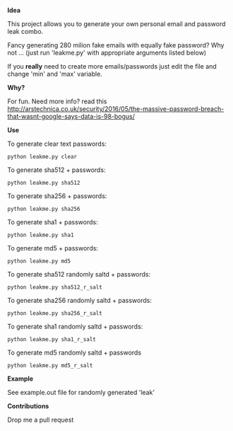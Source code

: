 **Idea**

This project allows you to generate your own personal email and password leak combo. 

Fancy generating 280 milion fake emails with equally fake password? Why not ... (just run 'leakme.py' with appropriate arguments listed below)

If you **really** need to create more emails/passwords just edit the file and change 'min' and 'max' variable.

**Why?**

For fun. Need more info? read this http://arstechnica.co.uk/security/2016/05/the-massive-password-breach-that-wasnt-google-says-data-is-98-bogus/


**Use**

To generate clear text passwords:

`python leakme.py clear`

To generate sha512 + passwords:

`python leakme.py sha512`

To generate sha256 + passwords:

`python leakme.py sha256`

To generate sha1 + passwords:

`python leakme.py sha1`

To generate md5 + passwords:

`python leakme.py md5`

To generate sha512 randomly saltd + passwords:

`python leakme.py sha512_r_salt`

To generate sha256 randomly saltd + passwords:

`python leakme.py sha256_r_salt`

To generate sha1 randomly saltd + passwords:

`python leakme.py sha1_r_salt`

To generate md5 randomly saltd + passwords

`python leakme.py md5_r_salt`

**Example**

See example.out file for randomly generated 'leak'

**Contributions**

Drop me a pull request

